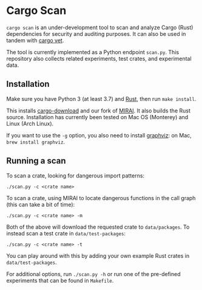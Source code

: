 # Cargo Scan

`cargo scan` is an under-development tool to scan and analyze Cargo (Rust) dependencies for security and auditing purposes.
It can also be used in tandem with [cargo vet](https://mozilla.github.io/cargo-vet/).

The tool is currently implemented as a Python endpoint `scan.py`.
This repository also collects related experiments, test crates, and experimental data.

## Installation

Make sure you have Python 3 (at least 3.7) and [Rust](https://www.rust-lang.org/tools/install), then run `make install`.

This installs [cargo-download](https://crates.io/crates/cargo-download) and our fork of [MIRAI](https://github.com/facebookexperimental/MIRAI).
It also builds the Rust source.
Installation has currently been tested on Mac OS (Monterey) and Linux (Arch Linux).

If you want to use the `-g` option, you also need to install [graphviz](https://graphviz.org/download/): on Mac, `brew install graphviz`.

## Running a scan

To scan a crate, looking for dangerous import patterns:
```
./scan.py -c <crate name>
```

To scan a crate, using MIRAI to locate dangerous functions in the call graph (this can take a bit of time):
```
./scan.py -c <crate name> -m
```

Both of the above will download the requested crate to `data/packages`. To instead scan a test crate in `data/test-packages`:
```
./scan.py -c <crate name> -t
```

You can play around with this by adding your own example Rust crates in `data/test-packages`.

For additional options, run `./scan.py -h` or run one of the pre-defined experiments that can be found in `Makefile`.
